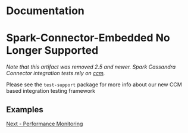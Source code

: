 # Documentation

# Spark-Connector-Embedded No Longer Supported

_Note that this artifact was removed 2.5 and newer. Spark Cassandra Connector integration
tests rely on [ccm](https://github.com/riptano/ccm)._

Please see the `test-support` package for more info about our new CCM based integration testing framework
    
## Examples

[Next - Performance Monitoring](11_metrics.md)
